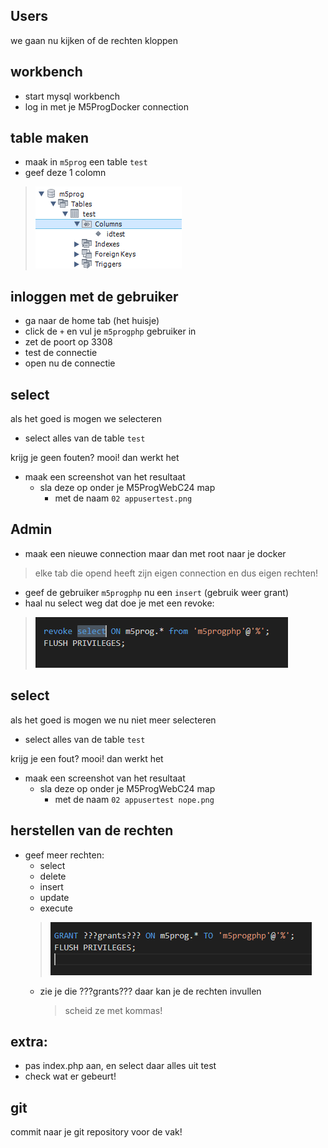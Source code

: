 ## Users

we gaan nu kijken of de rechten kloppen

## workbench

- start mysql workbench
- log in met je M5ProgDocker connection

## table maken

- maak in `m5prog` een table `test`
- geef deze 1 colomn
>![](img/table.PNG)

## inloggen met de gebruiker

- ga naar de home tab (het huisje)
- click de `+` en vul je `m5progphp` gebruiker in
- zet de poort op 3308
- test de connectie
- open nu de connectie

## select

als het goed is mogen we selecteren
- select alles van de table `test`

krijg je geen fouten? mooi! dan werkt het
- maak een screenshot van het resultaat
    - sla deze op onder je M5ProgWebC24 map
        - met de naam `02 appusertest.png`


## Admin

- maak een nieuwe connection maar dan met root naar je docker
> elke tab die opend heeft zijn eigen connection en dus eigen rechten!

- geef de gebruiker `m5progphp` nu een `insert` (gebruik weer grant)
- haal nu select weg dat doe je met een revoke:
> ![](img/revoke.PNG)


## select

als het goed is mogen we nu niet meer selecteren
- select alles van de table `test`

krijg je een fout? mooi! dan werkt het
- maak een screenshot van het resultaat
    - sla deze op onder je M5ProgWebC24 map
        - met de naam `02 appusertest nope.png`


## herstellen van de rechten

- geef meer rechten:
    - select
    - delete
    - insert
    - update
    - execute
    >![](img/grantssql.PNG)
    - zie je die ???grants??? daar kan je de rechten invullen
        > scheid ze met kommas!
## extra:

- pas index.php aan, en select daar alles uit test
- check wat er gebeurt!


## git

commit naar je git repository voor de vak!